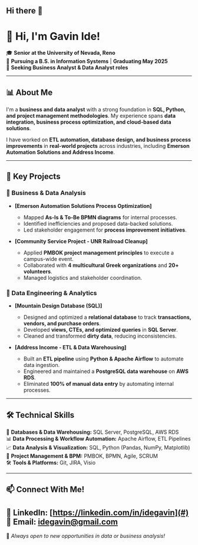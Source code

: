 ## Hi there 👋

# 👋 Hi, I'm Gavin Ide!

🎓 **Senior at the University of Nevada, Reno**  
📌 **Pursuing a B.S. in Information Systems** | **Graduating May 2025**  
🔎 **Seeking Business Analyst & Data Analyst roles**  

---

## 📊 About Me
I'm a **business and data analyst** with a strong foundation in **SQL, Python, and project management methodologies**. My experience spans **data integration, business process optimization, and cloud-based data solutions**.  

I have worked on **ETL automation, database design, and business process improvements** in **real-world projects** across industries, including **Emerson Automation Solutions and Address Income**.

---

## 🚀 Key Projects
### **📌 Business & Data Analysis**
- **[Emerson Automation Solutions Process Optimization]**
  - Mapped **As-Is & To-Be BPMN diagrams** for internal processes.
  - Identified inefficiencies and proposed data-backed solutions.
  - Led stakeholder engagement for **process improvement initiatives**.

- **[Community Service Project - UNR Railroad Cleanup]**
  - Applied **PMBOK project management principles** to execute a campus-wide event.
  - Collaborated with **4 multicultural Greek organizations** and **20+ volunteers**.
  - Managed logistics and stakeholder coordination.

### **💾 Data Engineering & Analytics**
- **[Mountain Design Database (SQL)]**
  - Designed and optimized a **relational database** to track **transactions, vendors, and purchase orders**.
  - Developed **views, CTEs, and optimized queries** in **SQL Server**.
  - Cleaned and transformed **dirty data**, reducing inconsistencies.

- **[Address Income - ETL & Data Warehousing]**
  - Built an **ETL pipeline** using **Python & Apache Airflow** to automate data ingestion.
  - Engineered and maintained a **PostgreSQL data warehouse** on **AWS RDS**.
  - Eliminated **100% of manual data entry** by automating internal processes.

---

## 🛠️ Technical Skills
💾 **Databases & Data Warehousing:** SQL Server, PostgreSQL, AWS RDS  
📊 **Data Processing & Workflow Automation:** Apache Airflow, ETL Pipelines  
📈 **Data Analysis & Visualization:** SQL, Python (Pandas, NumPy, Matplotlib)  
📌 **Project Management & BPM:** PMBOK, BPMN, Agile, SCRUM  
🛠️ **Tools & Platforms:** Git, JIRA, Visio  

---

## 📫 Connect With Me!
🔗 **LinkedIn:** [https://linkedin.com/in/idegavin](#)  
📩 **Email:** [idegavin@gmail.com](mailto:idegavin@gmail.com)  
---

🚀 *Always open to new opportunities in data or business analysis!*  

<!--
**ide-gavin/ide-gavin** is a ✨ _special_ ✨ repository because its `README.md` (this file) appears on your GitHub profile.
-->
